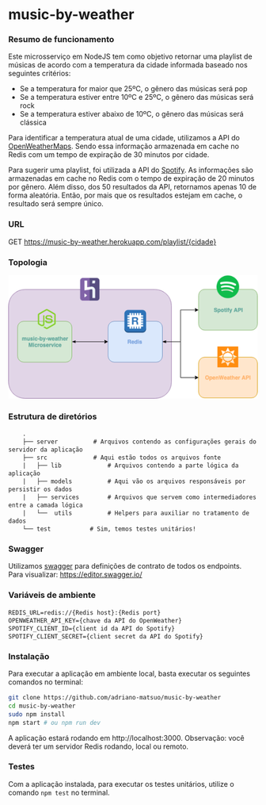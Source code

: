 # music-by-weather

### Resumo de funcionamento
Este microsserviço em NodeJS tem como objetivo retornar uma playlist de músicas de acordo com a temperatura da cidade informada baseado nos seguintes critérios:
- Se a temperatura for maior que 25ºC, o gênero das músicas será pop
- Se a temperatura estiver entre 10ºC e 25ºC, o gênero das músicas será rock
- Se a temperatura estiver abaixo de 10ºC, o gênero das músicas será clássica

Para identificar a temperatura atual de uma cidade, utilizamos a API do [OpenWeatherMaps](https://openweathermap.org/api). Sendo essa informação armazenada em cache no Redis com um tempo de expiração de 30 minutos por cidade.

Para sugerir uma playlist, foi utilizada a API do [Spotify](https://developer.spotify.com). As informações são armazenadas em cache no Redis com o tempo de expiração de 20 minutos por gênero. Além disso, dos 50 resultados da API, retornamos apenas 10 de forma aleatória. Então, por mais que os resultados estejam em cache, o resultado será sempre único.

### URL
GET https://music-by-weather.herokuapp.com/playlist/{cidade}

### Topologia
![Music by Weather Overview](docs/flowchart.png)

### Estrutura de diretórios
```
    .
    ├── server          # Arquivos contendo as configurações gerais do servidor da aplicação
    ├── src             # Aqui estão todos os arquivos fonte
    |   ├── lib             # Arquivos contendo a parte lógica da aplicação
    |   ├── models          # Aqui vão os arquivos responsáveis por persistir os dados
    |   ├── services        # Arquivos que servem como intermediadores entre a camada lógica
    |   └──  utils          # Helpers para auxiliar no tratamento de dados
    └── test           # Sim, temos testes unitários!
```

### Swagger
Utilizamos [swagger](swagger.yaml) para definições de contrato de todos os endpoints.
Para visualizar: https://editor.swagger.io/

### Variáveis de ambiente
```
REDIS_URL=redis://{Redis host}:{Redis port}
OPENWEATHER_API_KEY={chave da API do OpenWeather}
SPOTIFY_CLIENT_ID={client id da API do Spotify}
SPOTIFY_CLIENT_SECRET={client secret da API do Spotify}
````

### Instalação
Para executar a aplicação em ambiente local, basta executar os seguintes comandos no terminal: 
```bash
git clone https://github.com/adriano-matsuo/music-by-weather
cd music-by-weather
sudo npm install
npm start # ou npm run dev
```

A aplicação estará rodando em http://localhost:3000.
Observação: você deverá ter um servidor Redis rodando, local ou remoto.

### Testes
Com a aplicação instalada, para executar os testes unitários, utilize o comando `npm test` no terminal.